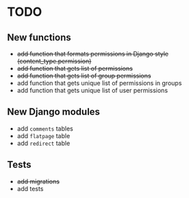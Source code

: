# TODO

## New functions

* ~~add function that formats permissions in Django style (content_type.permission)~~
* ~~add function that gets list of permissions~~
* ~~add function that gets list of group permissions~~
* add function that gets unique list of permissions in groups
* add function that gets unique list of user permissions

## New Django modules

* add `comments` tables
* add `flatpage` table
* add `redirect` table

## Tests

* ~~add migrations~~
* add tests
